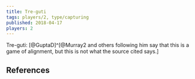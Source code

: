 ```yaml
---
title: Tre-guti
tags: players/2, type/capturing
published: 2018-04-17
players: 2
---
```


Tre-guti: [@GuptaD]^[@Murray2 and others following him say that this is a game
of alignment, but this is not what the source cited says.]

## References

